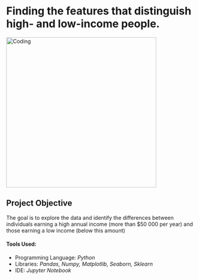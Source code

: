 <h1>Finding the features that distinguish high- and low-income people.</h1>
<img width="400" alt="Coding" src="https://repository-images.githubusercontent.com/809089864/1753fd3d-c844-4236-a916-05a5d3198f28">

<h2>Project Objective</h2>
<p>The goal is to explore the data and identify the differences between individuals earning a high annual income (more than $50 000 per year) and those earning a low income (below this amount)</p>

<h4>Tools Used:</h4>
<ul>
<li>Programming Language: <i>Python</i></li>
<li>Libraries: <i>Pandas, Numpy, Matplotlib, Seaborn, Sklearn</i></li>
<li>IDE: <i>Jupyter Notebook</i></li>
</ul>


